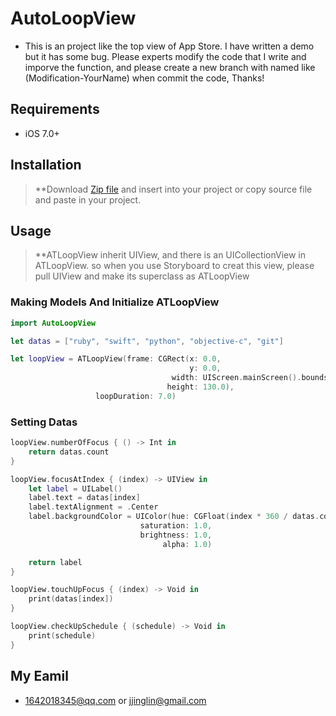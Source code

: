 # AutoLoopView

- This is an project like the top view of App Store. I have written a demo but it has 
some bug. Please experts modify the code that I write and imporve the function, and please 
create a new branch with named like (Modification-YourName) when commit the code, Thanks!

## Requirements

- iOS 7.0+

## Installation

> **Download [Zip file]("https://github.com/Alamofire/Alamofire/archive/master.zip") and insert into your project or copy source file and paste in your project.

## Usage

> **ATLoopView inherit UIView, and there is an UICollectionView in ATLoopView. so when you use Storyboard to creat this view, please pull UIView and make its superclass as ATLoopView

### Making Models And Initialize ATLoopView

```swift
import AutoLoopView

let datas = ["ruby", "swift", "python", "objective-c", "git"]

let loopView = ATLoopView(frame: CGRect(x: 0.0, 
										y: 0.0, 
									width: UIScreen.mainScreen().bounds.width, 
								   height: 130.0), 
				   loopDuration: 7.0)
```

### Setting Datas

```swift
loopView.numberOfFocus { () -> Int in
	return datas.count
}

loopView.focusAtIndex { (index) -> UIView in
	let label = UILabel()
	label.text = datas[index]
	label.textAlignment = .Center
	label.backgroundColor = UIColor(hue: CGFloat(index * 360 / datas.count) / 360.0,
							 saturation: 1.0,
							 brightness: 1.0,
								  alpha: 1.0)

	return label
}

loopView.touchUpFocus { (index) -> Void in
	print(datas[index])
}

loopView.checkUpSchedule { (schedule) -> Void in
	print(schedule)
}
```
## My Eamil

- 1642018345@qq.com or jjinglin@gmail.com